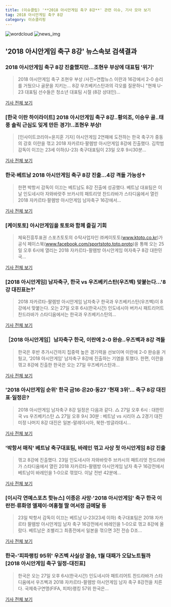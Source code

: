 ```yaml
---
title: (이슈클립) '**2018 아시안게임 축구 8강**' 관련 이슈, 기사 모아 보기
tag: 2018 아시안게임 축구 8강
category: 이슈클리핑
---
```

![wordcloud](https://s3.ap-northeast-2.amazonaws.com/lyrics101-wordcloud/2018-08-24-1535067470.png)
![news_img](https://user-images.githubusercontent.com/42597476/44507050-1206f400-a6e4-11e8-8d98-7ffbfebb353f.png)
## **'**2018 아시안게임 축구 8강**'** 뉴스속보 검색결과
### **2018 아시안게임 축구 8강** 진출했지만…조현우 부상에 대표팀 '위기'

>2018 아시안게임 축구 조현우 부상 /사진=연합뉴스 이란과 16강에서 2-0 승리를 거뒀으나 골문을 지키는... 8강 우즈베키스탄과의 각오를 질문하니 "현재 U-23 대표팀 선수들은 청소년 대표팀 시절 (8강 상대인)...

<a href="http://news.hankyung.com/article/201808242583H" target="_blank">기사 전체 보기</a>

### [한국 이란 하이라이트] **2018 아시안게임 축구 8강**..황의조, 이승우 골..태풍 솔릭 근심도 잊게 만든 경기!..조현우 부상!

>[인사이트코리아=윤지훈 기자] 아시안게임 2연패에 도전하는 한국 축구가 중동의 강호 이란을 꺾고 2018 자카르타·팔렘방 아시안게임 8강에 진출했다. 김학범 감독이 이끄는 23세 이하(U-23) 축구대표팀이 23일 오후 9시30분...

<a href="http://www.insightkorea.co.kr//news/articleView.html?idxno=29769" target="_blank">기사 전체 보기</a>

### 한국·베트남 **2018 아시안게임 축구 8강** 진출...4강 격돌 가능성↑

>한편 박항서 감독이 이끄는 베트남도 8강 진출에 성공했다. 베트남 대표팀은 이날 인도네시아 자와바랏주 브카시의 패트리엇 찬드라바가 스타디움에서 열린 2018 자카르타·팔렘방 아시안게임 남자축구 16강에서...

<a href="http://www.kookje.co.kr/news2011/asp/newsbody.asp?code=0600&key=20180824.99099011088" target="_blank">기사 전체 보기</a>

### [케이토토] 아시안게임을 토토와 함께 즐길 기회

>체육진흥투표권 스포츠토토의 수탁사업자인 ㈜케이토토(www.ktoto.co.kr)가 공식 페이스북(www.facebook.com/sportstoto.toto.proto)을 통해 오는 25일 오후 6시에 열리는 2018 자카르타-팔렘방 아시안게임 여자축구 8강 대한민국...

<a href="http://isplus.live.joins.com/news/article/aid.asp?aid=22502888" target="_blank">기사 전체 보기</a>

### [2018 아시안게임] 남자축구, 한국 vs 우즈베키스탄(우즈벡) 맞붙는다…'8강 대진표는?'

>2018 자카르타-팔렘방 아시안게임 남자축구 한국과 우즈베키스탄(우즈벡)이 8강에서 맞붙는다. 오는 27일 오후 6시(한국시간) 인도네시아 버카시 패트리어트 찬드라바가 스타디움에서는 한국과 우즈베키스탄의...

<a href="http://www.topstarnews.net/news/articleView.html?idxno=469872" target="_blank">기사 전체 보기</a>

### ［2018 아시안게임］남자축구 한국, 이란에 2-0 완승..우즈벡과 8강 격돌

>한국은 후반 추가시간까지 집중력 높은 경기력을 선보이며 이란에 2-0 완승을 거뒀고, ‘2018 아시안게임’ 남자축구 8강에 진출하는 기염을 토했다. 한편, 이란을 꺾고 8강에 진출한 한국은 오는 27일 우즈베키스탄과...

<a href="http://www.breaknews.com/sub_read.html?uid=597065&section=sc120" target="_blank">기사 전체 보기</a>

### '2018 아시안게임 순위' 한국 금16·은20·동27 '현재 3위'… 축구 8강 대진표·일정은?

>2018 아시안게임 남자축구 8강 일정은 다음과 같다. △ 27일 오후 6시 : 대한민국 vs 우즈베키스탄 △ 27일 오후 9시 30분 : 베트남 vs 시리아 △ 2경기 대진 미정  나머지 8강 대진은 일본-말레이시아, 북한-방글라데시...

<a href="http://www.topdaily.kr/news/articleView.html?idxno=54906" target="_blank">기사 전체 보기</a>

### '박항서 매직' 베트남 축구대표팀, 바레인 꺾고 사상 첫 아시안게임 8강 진출

>꺾고 8강에 진출했다. 23일 인도네시아 자와바랏주 브카시의 패트리엇 찬드라바가 스타디움에서 열린 2018 자카르타-팔렘방 아시안게임 남자 축구 16강전에서 베트남이 바레인을 1-0으로 꺾었다. 이날 전반 42분에...

<a href="http://view.asiae.co.kr/news/view.htm?idxno=2018082408073015028" target="_blank">기사 전체 보기</a>

### [이시각 연예스포츠 핫뉴스] 이종은 사망·'2018 아시안게임' 축구 한국 이란전·류화영 엘제이·여홍철 딸 여서정 금메달 등

>23일 박항서 감독이 이끄는 베트남 U-23(23세 이하) 축구대표팀은 2018 자카르타 팔렘방 아시안게임 남자 축구 16강전에서 바레인을 1-0으로 꺾고 8강에 올랐다. 베트남은 조별리그 최종전에서 일본을 꺾으면 3전 전승 D조...

<a href="http://www.etoday.co.kr/news/section/newsview.php?idxno=1655702" target="_blank">기사 전체 보기</a>

### 한국-'피파랭킹 95위' 우즈벡 사실상 결승, 1월 대패가 오답노트될까 [2018 아시안게임 축구 일정-대진표]

>한국은 오는 27일 오후 6시(한국시간) 인도네시아 패트리어트 찬드라바가 스타디움에서 우즈벡과 2018 자카르타-팔렘방 아시안게임 남자 축구 8강전을 치른다. 국제축구연맹(FIFA, 피파)랭킹 57위 한국은...

<a href="http://www.sportsq.co.kr/news/articleView.html?idxno=299872" target="_blank">기사 전체 보기</a>


